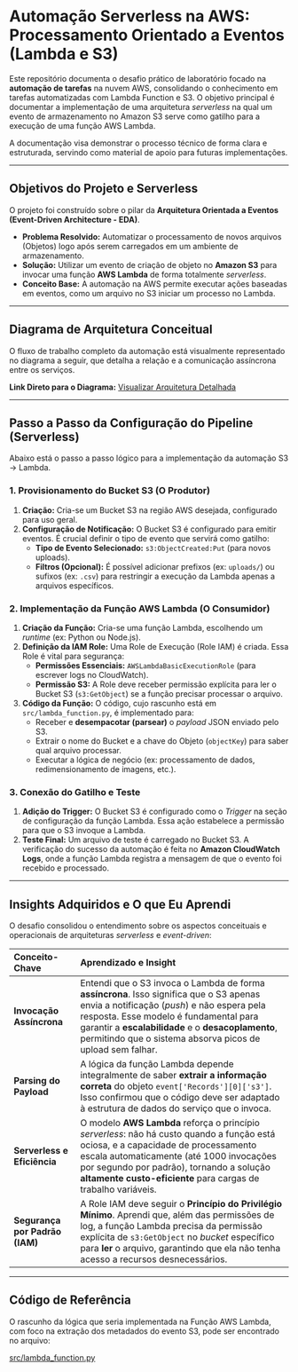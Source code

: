 # Automação Serverless na AWS: Processamento Orientado a Eventos (Lambda e S3)

Este repositório documenta o desafio prático de laboratório focado na **automação de tarefas** na nuvem AWS, consolidando o conhecimento em tarefas automatizadas com Lambda Function e S3. O objetivo principal é documentar a implementação de uma arquitetura *serverless* na qual um evento de armazenamento no Amazon S3 serve como gatilho para a execução de uma função AWS Lambda.

A documentação visa demonstrar o processo técnico de forma clara e estruturada, servindo como material de apoio para futuras implementações.

---

## Objetivos do Projeto e Serverless

O projeto foi construído sobre o pilar da **Arquitetura Orientada a Eventos (Event-Driven Architecture - EDA)**.

* **Problema Resolvido:** Automatizar o processamento de novos arquivos (Objetos) logo após serem carregados em um ambiente de armazenamento.
* **Solução:** Utilizar um evento de criação de objeto no **Amazon S3** para invocar uma função **AWS Lambda** de forma totalmente *serverless*.
* **Conceito Base:** A automação na AWS permite executar ações baseadas em eventos, como um arquivo no S3 iniciar um processo no Lambda.

---

## Diagrama de Arquitetura Conceitual

O fluxo de trabalho completo da automação está visualmente representado no diagrama a seguir, que detalha a relação e a comunicação assíncrona entre os serviços.

**Link Direto para o Diagrama:** [Visualizar Arquitetura Detalhada](images/arquitetura.png)


---

## Passo a Passo da Configuração do Pipeline (Serverless)

Abaixo está o passo a passo lógico para a implementação da automação S3 $\rightarrow$ Lambda.

### 1. Provisionamento do Bucket S3 (O Produtor)

1.  **Criação:** Cria-se um Bucket S3 na região AWS desejada, configurado para uso geral.
2.  **Configuração de Notificação:** O Bucket S3 é configurado para emitir eventos. É crucial definir o tipo de evento que servirá como gatilho:
    * **Tipo de Evento Selecionado:** `s3:ObjectCreated:Put` (para novos uploads).
    * **Filtros (Opcional):** É possível adicionar prefixos (ex: `uploads/`) ou sufixos (ex: `.csv`) para restringir a execução da Lambda apenas a arquivos específicos.

### 2. Implementação da Função AWS Lambda (O Consumidor)

1.  **Criação da Função:** Cria-se uma função Lambda, escolhendo um *runtime* (ex: Python ou Node.js).
2.  **Definição da IAM Role:** Uma Role de Execução (Role IAM) é criada. Essa Role é vital para segurança:
    * **Permissões Essenciais:** `AWSLambdaBasicExecutionRole` (para escrever logs no CloudWatch).
    * **Permissão S3:** A Role deve receber permissão explícita para ler o Bucket S3 (`s3:GetObject`) se a função precisar processar o arquivo.
3.  **Código da Função:** O código, cujo rascunho está em `src/lambda_function.py`, é implementado para:
    * Receber e **desempacotar (parsear)** o *payload* JSON enviado pelo S3.
    * Extrair o nome do Bucket e a chave do Objeto (`objectKey`) para saber qual arquivo processar.
    * Executar a lógica de negócio (ex: processamento de dados, redimensionamento de imagens, etc.).

### 3. Conexão do Gatilho e Teste

1.  **Adição do Trigger:** O Bucket S3 é configurado como o *Trigger* na seção de configuração da função Lambda. Essa ação estabelece a permissão para que o S3 invoque a Lambda.
2.  **Teste Final:** Um arquivo de teste é carregado no Bucket S3. A verificação do sucesso da automação é feita no **Amazon CloudWatch Logs**, onde a função Lambda registra a mensagem de que o evento foi recebido e processado.

---

## Insights Adquiridos e O que Eu Aprendi

O desafio consolidou o entendimento sobre os aspectos conceituais e operacionais de arquiteturas *serverless* e *event-driven*:

| Conceito-Chave | Aprendizado e Insight |
| :--- | :--- |
| **Invocação Assíncrona** | Entendi que o S3 invoca o Lambda de forma **assíncrona**. Isso significa que o S3 apenas envia a notificação (*push*) e não espera pela resposta. Esse modelo é fundamental para garantir a **escalabilidade** e o **desacoplamento**, permitindo que o sistema absorva picos de upload sem falhar. |
| **Parsing do Payload** | A lógica da função Lambda depende integralmente de saber **extrair a informação correta** do objeto `event['Records'][0]['s3']`. Isso confirmou que o código deve ser adaptado à estrutura de dados do serviço que o invoca. |
| **Serverless e Eficiência** | O modelo **AWS Lambda** reforça o princípio *serverless*: não há custo quando a função está ociosa, e a capacidade de processamento escala automaticamente (até 1000 invocações por segundo por padrão), tornando a solução **altamente custo-eficiente** para cargas de trabalho variáveis. |
| **Segurança por Padrão (IAM)** | A Role IAM deve seguir o **Princípio do Privilégio Mínimo**. Aprendi que, além das permissões de log, a função Lambda precisa da permissão explícita de `s3:GetObject` no *bucket* específico para **ler** o arquivo, garantindo que ela não tenha acesso a recursos desnecessários. |

---

## Código de Referência

O rascunho da lógica que seria implementada na Função AWS Lambda, com foco na extração dos metadados do evento S3, pode ser encontrado no arquivo:

[src/lambda_function.py](src/lambda_function.py)
